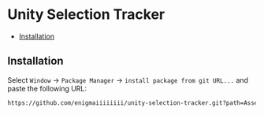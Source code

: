 # Unity Selection Tracker

* [Installation](#installation)

## Installation

Select `Window` -> `Package Manager` -> `install package from git URL...` and paste the following URL:

```sh
https://github.com/enigmaiiiiiiii/unity-selection-tracker.git?path=Assets/Src
```
